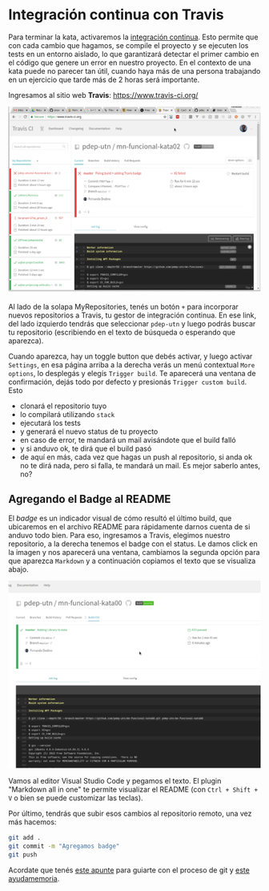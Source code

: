 # Integración continua con Travis

Para terminar la kata, activaremos la [integración continua](https://martinfowler.com/articles/continuousIntegration.html). Esto permite que con cada cambio que hagamos, se compile el proyecto y se ejecuten los tests en un entorno aislado, lo que garantizará detectar el primer cambio en el código que genere un error en nuestro proyecto. En el contexto de una kata puede no parecer tan útil, cuando haya más de una persona trabajando en un ejercicio que tarde más de 2 horas será importante.

Ingresamos al sitio web **Travis**: https://www.travis-ci.org/

![](../videos/travisStartBuild.gif)

Al lado de la solapa MyRepositories, tenés un botón `+` para incorporar nuevos repositorios a Travis, tu gestor de integración continua. En ese link, del lado izquierdo tendrás que seleccionar `pdep-utn` y luego podrás buscar tu repositorio (escribiendo en el texto de búsqueda o esperando que aparezca).

Cuando aparezca, hay un toggle button que debés activar, y luego activar `Settings`, en esa página arriba a la derecha verás un menú contextual `More options`, lo desplegás y elegís `Trigger build`. Te aparecerá una ventana de confirmación, dejás todo por defecto y presionás `Trigger custom build`. Esto

- clonará el repositorio tuyo
- lo compilará utilizando `stack`
- ejecutará los tests
- y generará el nuevo status de tu proyecto
- en caso de error, te mandará un mail avisándote que el build falló
- y si anduvo ok, te dirá que el build pasó
- de aquí en más, cada vez que hagas un push al repositorio, si anda ok no te dirá nada, pero si falla, te mandará un mail. Es mejor saberlo antes, no?

## Agregando el Badge al README

El _badge_ es un indicador visual de cómo resultó el último build, que ubicaremos en el archivo README para rápidamente darnos cuenta de si anduvo todo bien. Para eso, ingresamos a Travis, elegimos nuestro repositorio, a la derecha tenemos el badge con el status. Le damos click en la imagen y nos aparecerá una ventana, cambiamos la segunda opción para que aparezca `Markdown` y a continuación copiamos el texto que se visualiza abajo. 

![](../videos/travisStatusBadge.gif)

Vamos al editor Visual Studio Code y pegamos el texto. El plugin "Markdown all in one" te permite visualizar el README (con `Ctrl + Shift + V` o bien se puede customizar las teclas).

Por último, tendrás que subir esos cambios al repositorio remoto, una vez más hacemos:

```bash
git add .
git commit -m "Agregamos badge"
git push
```

Acordate que tenés [este apunte](https://docs.google.com/document/d/1ozqfYCwt-37stynmgAd5wJlNOFKWYQeIZoeqXpAEs0I/edit) para guiarte con el proceso de git y [este ayudamemoria](https://docs.google.com/document/d/147cqUY86wWVoJ86Ce0NoX1R78CwoCOGZtF7RugUvzFg/edit#).
